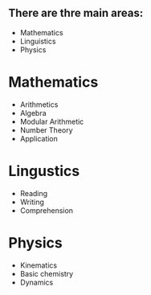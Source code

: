 ## There are thre main areas:
- Mathematics
- Linguistics
- Physics

# Mathematics
- Arithmetics
- Algebra
- Modular Arithmetic
- Number Theory
- Application

# Lingustics
- Reading
- Writing
- Comprehension

# Physics
- Kinematics
- Basic chemistry
- Dynamics
